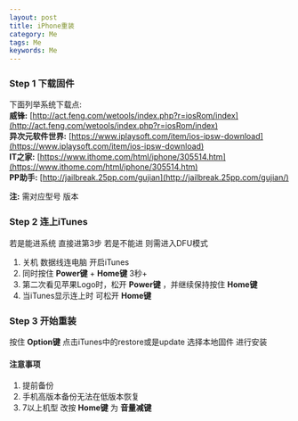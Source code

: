 ```yaml
---  
layout: post  
title: iPhone重装
category: Me  
tags: Me  
keywords: Me  
---  
```


### Step 1 下载固件  
下面列举系统下载点:  
**威锋:** [http://act.feng.com/wetools/index.php?r=iosRom/index](http://act.feng.com/wetools/index.php?r=iosRom/index)  
**异次元软件世界:** [https://www.iplaysoft.com/item/ios-ipsw-download](https://www.iplaysoft.com/item/ios-ipsw-download)  
**IT之家:** [https://www.ithome.com/html/iphone/305514.htm](https://www.ithome.com/html/iphone/305514.htm)  
**PP助手:** [http://jailbreak.25pp.com/gujian](http://jailbreak.25pp.com/gujian/)  

**注:** 需对应型号 版本  

### Step 2  连上iTunes  
若是能进系统 直接进第3步 若是不能进 则需进入DFU模式  
1. 关机 数据线连电脑 开启iTunes  
2. 同时按住 **Power键** + **Home键** 3秒+  
3. 第二次看见苹果Logo时，松开 **Power键** ，并继续保持按住 **Home键**  
4. 当iTunes显示连上时 可松开 **Home键**  

### Step 3 开始重装  
按住 **Option键** 点击iTunes中的restore或是update 选择本地固件 进行安装  

#### 注意事项  
1. 提前备份  
2. 手机高版本备份无法在低版本恢复  
3. 7以上机型 改按 **Home键** 为 **音量减键**  

